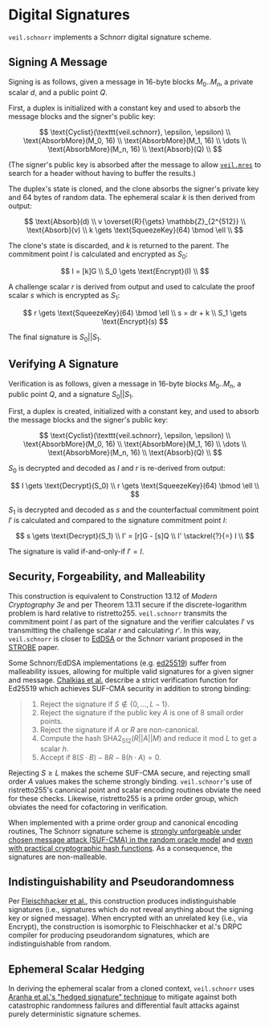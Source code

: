 # Digital Signatures

`veil.schnorr` implements a Schnorr digital signature scheme.

## Signing A Message

Signing is as follows, given a message in 16-byte blocks $M_0..M_n$, a private scalar $d$, and a public point $Q$.

First, a duplex is initialized with a constant key and used to absorb the message blocks and the signer's public key:

$$
\text{Cyclist}(\texttt{veil.schnorr}, \epsilon, \epsilon) \\
\text{AbsorbMore}(M_0, 16) \\
\text{AbsorbMore}(M_1, 16) \\
\dots \\
\text{AbsorbMore}(M_n, 16) \\
\text{Absorb}(Q) \\
$$

(The signer's public key is absorbed after the message to allow [`veil.mres`](mres.md) to search for a header without
having to buffer the results.)

The duplex's state is cloned, and the clone absorbs the signer's private key and 64 bytes of random data. The
ephemeral scalar $k$ is then derived from output:

$$
\text{Absorb}(d) \\
v \overset{R}{\gets} \mathbb{Z}_{2^{512}} \\
\text{Absorb}(v) \\
k \gets \text{SqueezeKey}(64) \bmod \ell \\
$$

The clone's state is discarded, and $k$ is returned to the parent. The commitment point $I$ is calculated and encrypted
as $S_0$:

$$
I = [k]G \\
S_0 \gets \text{Encrypt}(I) \\
$$

A challenge scalar $r$ is derived from output and used to calculate the proof scalar $s$ which is encrypted as $S_1$:

$$
r \gets \text{SqueezeKey}(64) \bmod \ell \\
s = dr + k \\
S_1 \gets \text{Encrypt}(s)
$$

The final signature is $S_0 || S_1$.

## Verifying A Signature

Verification is as follows, given a message in 16-byte blocks $M_0..M_n$, a public point $Q$, and a signature
$S_0 || S_1$.

First, a duplex is created, initialized with a constant key, and used to absorb the message blocks and the signer's
public key:

$$
\text{Cyclist}(\texttt{veil.schnorr}, \epsilon, \epsilon) \\
\text{AbsorbMore}(M_0, 16) \\
\text{AbsorbMore}(M_1, 16) \\
\dots \\
\text{AbsorbMore}(M_n, 16) \\
\text{Absorb}(Q) \\
$$

$S_0$ is decrypted and decoded as $I$ and $r$ is re-derived from output:

$$
I \gets \text{Decrypt}(S_0) \\
r \gets \text{SqueezeKey}(64) \bmod \ell \\
$$

$S_1$ is decrypted and decoded as $s$ and the counterfactual commitment point $I'$ is calculated and compared to the
signature commitment point $I$:

$$
s \gets \text{Decrypt}(S_1) \\
I' = [r]G - [s]Q \\
I' \stackrel{?}{=} I \\
$$

The signature is valid if-and-only-if $I' = I$.

## Security, Forgeability, and Malleability

This construction is equivalent to Construction 13.12 of _Modern Cryptography 3e_ and per Theorem 13.11 secure if the
discrete-logarithm problem is hard relative to ristretto255. `veil.schnorr` transmits the commitment point $I$ as part
of the signature and the verifier calculates $I'$ vs transmitting the challenge scalar $r$ and calculating $r'$. In this
way, `veil.schnorr` is closer to [EdDSA][ed25519] or the Schnorr variant proposed in the [STROBE][strobe] paper.

Some Schnorr/EdDSA implementations (e.g. [ed25519][ed25519]) suffer from malleability issues, allowing for multiple
valid signatures for a given signer and message. [Chalkias et al.][eddsa] describe a strict verification function for
Ed25519 which achieves SUF-CMA security in addition to strong binding:

> 1. Reject the signature if $S \not\in \{0,\ldots,L−1\}$.
> 2. Reject the signature if the public key $A$ is one of 8 small order points.
> 3. Reject the signature if $A$ or $R$ are non-canonical.
> 4. Compute the hash $\text{SHA2}_{512}(R||A||M)$ and reduce it mod $L$ to get a scalar $h$.
> 5. Accept if $8(S·B)−8R−8(h·A)=0$.

Rejecting $S \geq L$ makes the scheme SUF-CMA secure, and rejecting small order $A$ values makes the scheme strongly
binding. `veil.schnorr`'s use of ristretto255's canonical point and scalar encoding routines obviate the need for these
checks. Likewise, ristretto255 is a prime order group, which obviates the need for cofactoring in verification.

When implemented with a prime order group and canonical encoding routines, The Schnorr signature scheme is
[strongly unforgeable under chosen message attack (SUF-CMA) in the random oracle model][schnorr-cma] and
[even with practical cryptographic hash functions][schnorr-hash]. As a consequence, the signatures are non-malleable.

## Indistinguishability and Pseudorandomness

Per [Fleischhacker et al.][ind-sig], this construction produces indistinguishable signatures (i.e., signatures which do
not reveal anything about the signing key or signed message). When encrypted with an unrelated key (i.e., via 
$\text{Encrypt}$), the construction is isomorphic to Fleischhacker et al.'s DRPC compiler for producing pseudorandom
signatures, which are indistinguishable from random.

## Ephemeral Scalar Hedging

In deriving the ephemeral scalar from a cloned context, `veil.schnorr` uses [Aranha et al.'s
"hedged signature" technique][hedge] to mitigate against both catastrophic randomness failures and differential fault
attacks against purely deterministic signature schemes.

[ed25519]: https://eprint.iacr.org/2020/823.pdf

[eddsa]: https://eprint.iacr.org/2020/1244.pdf

[schnorr-cma]: https://www.di.ens.fr/david.pointcheval/Documents/Papers/2000_joc.pdf

[schnorr-hash]: http://www.neven.org/papers/schnorr.pdf

[ind-sig]: https://eprint.iacr.org/2011/673.pdf

[hedge]: https://eprint.iacr.org/2019/956.pdf

[strobe]: https://eprint.iacr.org/2017/003.pdf